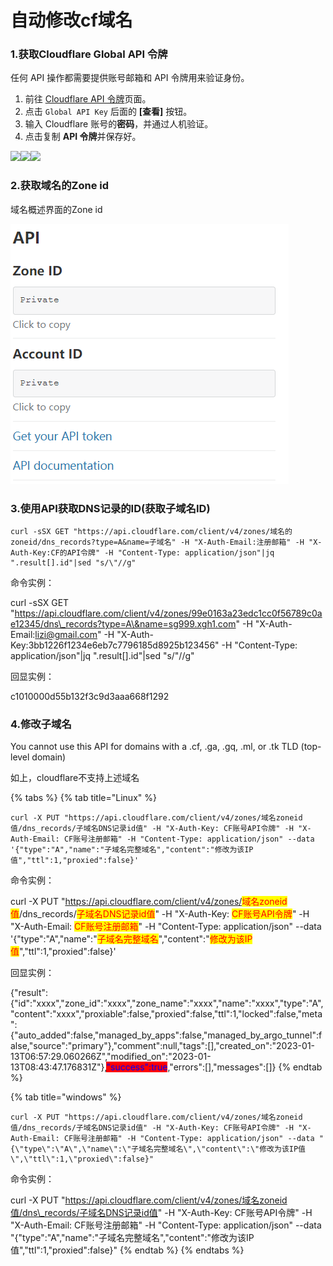 # 自动修改cf域名



### 1.获取Cloudflare Global API 令牌

任何 API 操作都需要提供账号邮箱和 API 令牌用来验证身份。

1. 前往 [Cloudflare API 令牌](https://dash.cloudflare.com/profile/api-tokens)页面。
2. 点击 `Global API Key` 后面的 **\[查看]** 按钮。
3. 输入 Cloudflare 账号的**密码**，并通过人机验证。
4. 点击复制 **API 令牌**并保存好。

[![](https://user-images.githubusercontent.com/54703944/105816499-57cff100-5fef-11eb-9059-c22d91782d4e.png)](https://user-images.githubusercontent.com/54703944/105816499-57cff100-5fef-11eb-9059-c22d91782d4e.png)[![](https://user-images.githubusercontent.com/54703944/105816487-56062d80-5fef-11eb-969d-4de8b3f49491.png)](https://user-images.githubusercontent.com/54703944/105816487-56062d80-5fef-11eb-969d-4de8b3f49491.png)[![](https://user-images.githubusercontent.com/54703944/105816494-57375a80-5fef-11eb-8148-8c1fcb7d8865.png)](https://user-images.githubusercontent.com/54703944/105816494-57375a80-5fef-11eb-8148-8c1fcb7d8865.png)

### 2.获取域名的Zone id

域名概述界面的Zone id

![](../.gitbook/assets/image.png)

### 3.使用API获取DNS记录的ID(获取子域名ID) <a href="#shi-yong-api-huo-qu-dns-ji-lu-de-id" id="shi-yong-api-huo-qu-dns-ji-lu-de-id"></a>

```
curl -sSX GET "https://api.cloudflare.com/client/v4/zones/域名的zoneid/dns_records?type=A&name=子域名" -H "X-Auth-Email:注册邮箱" -H "X-Auth-Key:CF的API令牌" -H "Content-Type: application/json"|jq ".result[].id"|sed "s/\"//g"
```

命令实例：

curl -sSX GET "https://api.cloudflare.com/client/v4/zones/99e0163a23edc1cc0f56789c0ae12345/dns\_records?type=A\&name=sg999.xgh1.com" -H "X-Auth-Email:lizi@gmail.com" -H "X-Auth-Key:3bb1226f1234e6eb7c7796185d8925b123456" -H "Content-Type: application/json"|jq ".result\[].id"|sed "s/"//g"

回显实例：

c1010000d55b132f3c9d3aaa668f1292

### 4.修改子域名

You cannot use this API for domains with a .cf, .ga, .gq, .ml, or .tk TLD (top-level domain)

如上，cloudflare不支持上述域名

{% tabs %}
{% tab title="Linux" %}
```
curl -X PUT "https://api.cloudflare.com/client/v4/zones/域名zoneid值/dns_records/子域名DNS记录id值" -H "X-Auth-Key: CF账号API令牌" -H "X-Auth-Email: CF账号注册邮箱" -H "Content-Type: application/json" --data '{"type":"A","name":"子域名完整域名","content":"修改为该IP值","ttl":1,"proxied":false}'
```

命令实例：

curl -X PUT "https://api.cloudflare.com/client/v4/zones/<mark style="color:red;">域名zoneid值</mark>/dns\_records/<mark style="color:red;">子域名DNS记录id值</mark>" -H "X-Auth-Key: <mark style="color:red;">CF账号API令牌</mark>" -H "X-Auth-Email: <mark style="color:red;">CF账号注册邮箱</mark>" -H "Content-Type: application/json" --data '{"type":"A","name":"<mark style="color:red;">子域名完整域名</mark>","content":"<mark style="color:red;">修改为该IP值</mark>","ttl":1,"proxied":false}'

回显实例：

{"result":{"id":"xxxx","zone\_id":"xxxx","zone\_name":"xxxx","name":"xxxx","type":"A","content":"xxxx","proxiable":false,"proxied":false,"ttl":1,"locked":false,"meta":{"auto\_added":false,"managed\_by\_apps":false,"managed\_by\_argo\_tunnel":false,"source":"primary"},"comment":null,"tags":\[],"created\_on":"2023-01-13T06:57:29.060266Z","modified\_on":"2023-01-13T08:43:47.176831Z"},<mark style="color:blue;background-color:red;">"success":true</mark>,"errors":\[],"messages":\[]}
{% endtab %}

{% tab title="windows" %}
```
curl -X PUT "https://api.cloudflare.com/client/v4/zones/域名zoneid值/dns_records/子域名DNS记录id值" -H "X-Auth-Key: CF账号API令牌" -H "X-Auth-Email: CF账号注册邮箱" -H "Content-Type: application/json" --data "{\"type\":\"A\",\"name\":\"子域名完整域名\",\"content\":\"修改为该IP值\",\"ttl\":1,\"proxied\":false}"
```

命令实例：

curl -X PUT "https://api.cloudflare.com/client/v4/zones/域名zoneid值/dns\_records/子域名DNS记录id值" -H "X-Auth-Key: CF账号API令牌" -H "X-Auth-Email: CF账号注册邮箱" -H "Content-Type: application/json" --data "{"type":"A","name":"子域名完整域名","content":"修改为该IP值","ttl":1,"proxied":false}"
{% endtab %}
{% endtabs %}














